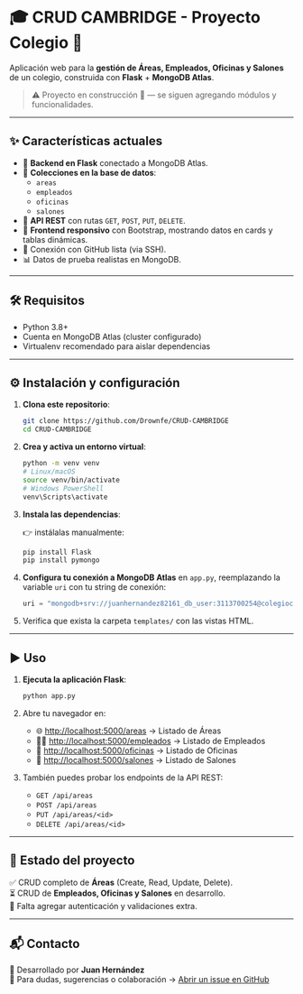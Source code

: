 # 🎓 CRUD CAMBRIDGE - Proyecto Colegio 🚀

Aplicación web para la **gestión de Áreas, Empleados, Oficinas y Salones** de un colegio, construida con **Flask** + **MongoDB Atlas**.  

> ⚠️ Proyecto en construcción 🚧 — se siguen agregando módulos y funcionalidades.

---

## ✨ Características actuales

- 🐍 **Backend en Flask** conectado a MongoDB Atlas.  
- 📂 **Colecciones en la base de datos**:  
  - `areas`  
  - `empleados`  
  - `oficinas`  
  - `salones`  
- 🔗 **API REST** con rutas `GET`, `POST`, `PUT`, `DELETE`.  
- 🎨 **Frontend responsivo** con Bootstrap, mostrando datos en cards y tablas dinámicas.  
- 🔐 Conexión con GitHub lista (via SSH).  
- 📊 Datos de prueba realistas en MongoDB.

---

## 🛠️ Requisitos

- Python 3.8+  
- Cuenta en MongoDB Atlas (cluster configurado)  
- Virtualenv recomendado para aislar dependencias  

---

## ⚙️ Instalación y configuración

1. **Clona este repositorio**:

   ```bash
   git clone https://github.com/Drownfe/CRUD-CAMBRIDGE
   cd CRUD-CAMBRIDGE
   ```

2. **Crea y activa un entorno virtual**:

   ```bash
   python -m venv venv
   # Linux/macOS
   source venv/bin/activate
   # Windows PowerShell
   venv\Scripts\activate
   ```

3. **Instala las dependencias**:

   👉 instálalas manualmente:
   ```bash
   pip install Flask
   pip install pymongo
   ```

4. **Configura tu conexión a MongoDB Atlas** en `app.py`, reemplazando la variable `uri` con tu string de conexión:

   ```python
   uri = "mongodb+srv://juanhernandez82161_db_user:3113700254@colegiocambridgecluster.trcaxho.mongodb.net/?retryWrites=true&w=majority&appName=ColegioCambridgeCluster"
   ```

5. Verifica que exista la carpeta `templates/` con las vistas HTML.  

---

## ▶️ Uso

1. **Ejecuta la aplicación Flask**:

   ```bash
   python app.py
   ```

2. Abre tu navegador en:  
   - 🌐 [http://localhost:5000/areas](http://localhost:5000/areas) → Listado de Áreas  
   - 👨‍🏫 [http://localhost:5000/empleados](http://localhost:5000/empleados) → Listado de Empleados  
   - 🏢 [http://localhost:5000/oficinas](http://localhost:5000/oficinas) → Listado de Oficinas  
   - 🏫 [http://localhost:5000/salones](http://localhost:5000/salones) → Listado de Salones  

3. También puedes probar los endpoints de la API REST:  
   - `GET /api/areas`  
   - `POST /api/areas`  
   - `PUT /api/areas/<id>`  
   - `DELETE /api/areas/<id>`  

---

## 🚧 Estado del proyecto

✅ CRUD completo de **Áreas** (Create, Read, Update, Delete).  
⏳ CRUD de **Empleados, Oficinas y Salones** en desarrollo.  
🔐 Falta agregar autenticación y validaciones extra.  

---

## 📬 Contacto

👤 Desarrollado por **Juan Hernández**  
📧 Para dudas, sugerencias o colaboración → [Abrir un issue en GitHub](https://github.com/Drownfe/CRUD-CAMBRIDGE/issues)  
